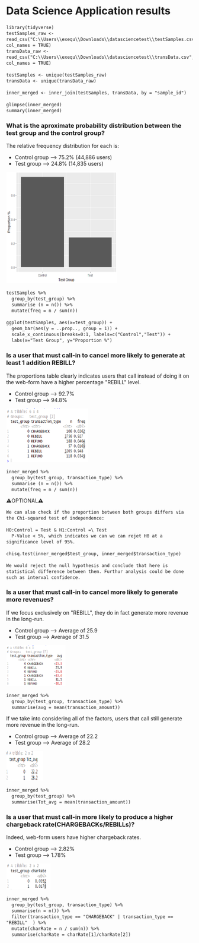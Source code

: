 # Data Science Application results 

```
library(tidyverse)
testSamples_raw <- read_csv("C:\\Users\\exequ\\Downloads\\datasciencetest\\testSamples.csv", col_names = TRUE)
transData_raw <- read_csv("C:\\Users\\exequ\\Downloads\\datasciencetest\\transData.csv", col_names = TRUE)

testSamples <- unique(testSamples_raw)
transData <- unique(transData_raw)

inner_merged <- inner_join(testSamples, transData, by = "sample_id")

glimpse(inner_merged)
summary(inner_merged)
```

### What is the aproximate probability distribution between the test group and the control group?
The relative frequency distribution for each is:

   - Control group --> 75.2% (44,886 users) 
   - Test group --> 24.8% (14,835 users)
 
 <img src="/IMG.png" height="300" width="300">
 
```
testSamples %>%
  group_by(test_group) %>%
  summarise (n = n()) %>%
  mutate(freq = n / sum(n))

ggplot(testSamples, aes(x=test_group)) + 
  geom_bar(aes(y = ..prop.., group = 1)) +
  scale_x_continuous(breaks=0:1, labels=c("Control","Test")) +
  labs(x="Test Group", y="Proportion %")
```

### Is a user that must call-in to cancel more likely to generate at least 1 addition REBILL? 
The proportions table clearly indicates users that call instead of doing it on the web-form have a higher percentage "REBILL" level. 

   - Control group --> 92.7%  
   - Test group --> 94.8%
   
 <img src="/q1.1.png" height="145" width="220">

```
inner_merged %>%
  group_by(test_group, transaction_type) %>%
  summarise (n = n()) %>%
  mutate(freq = n / sum(n))
```

:warning:OPTIONAL:warning:
```
We can also check if the proportion between both groups differs via the Chi-squared test of independence: 

HO:Control = Test & H1:Control =\ Test
  P-Value < 5%, which indicates we can we can rejet H0 at a significance level of 95%. 

chisq.test(inner_merged$test_group, inner_merged$transaction_type) 

We would reject the null hypothesis and conclude that here is statistical difference between them. Furthur analysis could be done such as interval confidence. 
``` 
 
### Is a user that must call-in to cancel more likely to generate more revenues? 
If we focus exclusively on "REBILL", they do in fact generate more revenue in the long-run.   
   - Control group --> Average of 25.9
   - Test group --> Average of 31.5

<img src="/q3.1.png" height="110" width="160">

```
inner_merged %>%
  group_by(test_group, transaction_type) %>%
  summarise(avg = mean(transaction_amount)) 
```

If we take into considering all of the factors, users that call still generate more revenue in the long-run.
   - Control group --> Average of 22.2  
   - Test group --> Average of 28.2 
   
<img src="/q3.2.png" height="80" width="100">

```
inner_merged %>%
  group_by(test_group) %>%
  summarise(Tot_avg = mean(transaction_amount)) 
```

### Is a user that must call-in more likely to produce a higher chargeback rate(CHARGEBACKs/REBILLs)?
Indeed, web-form users have higher chargeback rates.

   - Control group --> 2.82%
   - Test group --> 1.78%
<img src="/q4.1.png" height="70" width="120">

```
inner_merged %>%
  group_by(test_group, transaction_type) %>%
  summarise(n = n()) %>%
  filter(transaction_type == "CHARGEBACK" | transaction_type == "REBILL"  ) %>%
  mutate(charRate = n / sum(n)) %>%
  summarise(charRate = charRate[1]/charRate[2])
```

